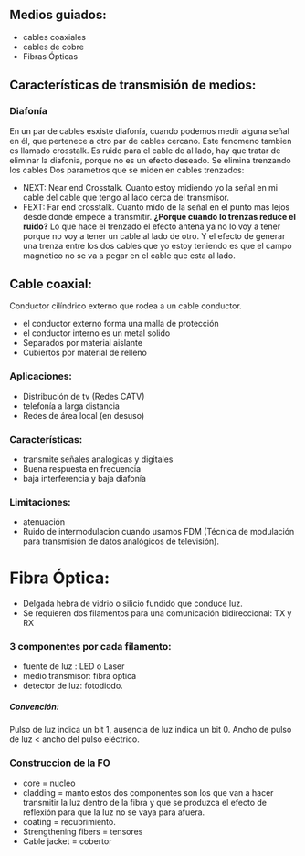 ## Medios guiados:
- cables coaxiales
- cables de cobre
- Fibras Ópticas
## Características de transmisión de medios:

### Diafonía
En un par de cables esxiste diafonía, cuando podemos medir alguna señal en él, que pertenece a otro par de cables cercano. Este fenomeno tambien es llamado crosstalk.
Es ruido para el cable de al lado, hay que tratar de eliminar la diafonia, porque no es un efecto deseado. Se elimina trenzando los cables
Dos parametros que se miden en cables trenzados:
- NEXT: Near end Crosstalk. Cuanto estoy midiendo yo la señal en mi cable del cable que tengo al lado cerca del transmisor.
- FEXT: Far end crosstalk. Cuanto mido de la señal en el punto mas lejos desde donde empece a transmitir.
**¿Porque cuando lo trenzas reduce el ruido?**
Lo que hace el trenzado el efecto antena ya no lo voy a tener porque no voy a tener un cable al lado de otro. Y el efecto de generar una trenza entre los dos cables que yo estoy teniendo es que el campo magnético no se va a pegar en el cable que esta al lado.
## Cable coaxial:
Conductor cilíndrico externo que rodea a un cable conductor.
- el conductor externo forma una malla de protección 
- el conductor interno es un metal solido
- Separados por material aislante
- Cubiertos por material de relleno
### Aplicaciones:
- Distribución de tv (Redes CATV)
- telefonía a larga distancia
- Redes de área local (en desuso)
### Características:
- transmite señales analogicas y digitales
- Buena respuesta en frecuencia
- baja interferencia y baja diafonía
### Limitaciones:
- atenuación
- Ruido de intermodulacion cuando usamos FDM (Técnica de modulación para transmisión de datos analógicos de televisión).
# Fibra Óptica:
- Delgada hebra de vidrio o silicio fundido que conduce luz.
- Se requieren dos filamentos para una comunicación bidireccional: TX y RX
### 3 componentes por cada filamento:
- fuente de luz : LED o Laser
- medio transmisor: fibra optica
- detector de luz: fotodiodo.
##### Convención: 
Pulso de luz indica un bit 1, ausencia de luz indica un bit 0. Ancho de pulso de luz < ancho del pulso eléctrico.
### Construccion de la FO
- core = nucleo
- cladding = manto
estos dos componentes son los que van a hacer transmitir la luz dentro de la fibra y que se produzca el efecto de reflexión para que la luz no se vaya para afuera.
- coating = recubrimiento.
- Strengthening fibers = tensores
- Cable jacket = cobertor
